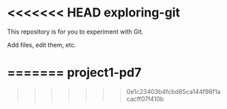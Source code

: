 <<<<<<< HEAD
exploring-git
=============

This repository is for you to experiment with Git.

Add files, edit them, etc.

=======
project1-pd7
============
>>>>>>> 0e1c23403b4fcbd85ca144f98f1acacff07f410b
